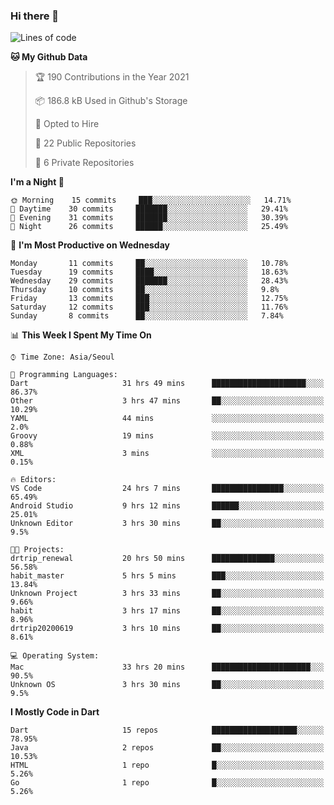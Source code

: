 ### Hi there 👋

<!--
**ska2519/ska2519** is a ✨ _special_ ✨ repository because its `README.md` (this file) appears on your GitHub profile.

Here are some ideas to get you started:

- 🔭 I’m currently working on ...
- 🌱 I’m currently learning ...
- 👯 I’m looking to collaborate on ...
- 🤔 I’m looking for help with ...
- 💬 Ask me about ...
- 📫 How to reach me: ...
- 😄 Pronouns: ...
- ⚡ Fun fact: ...
-->

<!--START_SECTION:waka-->
![Lines of code](https://img.shields.io/badge/From%20Hello%20World%20I%27ve%20Written-427202%20lines%20of%20code-blue)

**🐱 My Github Data** 

> 🏆 190 Contributions in the Year 2021
 > 
> 📦 186.8 kB Used in Github's Storage 
 > 
> 💼 Opted to Hire
 > 
> 📜 22 Public Repositories 
 > 
> 🔑 6 Private Repositories  
 > 
**I'm a Night 🦉** 

```text
🌞 Morning    15 commits     ███░░░░░░░░░░░░░░░░░░░░░░   14.71% 
🌆 Daytime    30 commits     ███████░░░░░░░░░░░░░░░░░░   29.41% 
🌃 Evening    31 commits     ███████░░░░░░░░░░░░░░░░░░   30.39% 
🌙 Night      26 commits     ██████░░░░░░░░░░░░░░░░░░░   25.49%

```
📅 **I'm Most Productive on Wednesday** 

```text
Monday       11 commits     ██░░░░░░░░░░░░░░░░░░░░░░░   10.78% 
Tuesday      19 commits     ████░░░░░░░░░░░░░░░░░░░░░   18.63% 
Wednesday    29 commits     ███████░░░░░░░░░░░░░░░░░░   28.43% 
Thursday     10 commits     ██░░░░░░░░░░░░░░░░░░░░░░░   9.8% 
Friday       13 commits     ███░░░░░░░░░░░░░░░░░░░░░░   12.75% 
Saturday     12 commits     ███░░░░░░░░░░░░░░░░░░░░░░   11.76% 
Sunday       8 commits      ██░░░░░░░░░░░░░░░░░░░░░░░   7.84%

```


📊 **This Week I Spent My Time On** 

```text
⌚︎ Time Zone: Asia/Seoul

💬 Programming Languages: 
Dart                     31 hrs 49 mins      █████████████████████░░░░   86.37% 
Other                    3 hrs 47 mins       ██░░░░░░░░░░░░░░░░░░░░░░░   10.29% 
YAML                     44 mins             ░░░░░░░░░░░░░░░░░░░░░░░░░   2.0% 
Groovy                   19 mins             ░░░░░░░░░░░░░░░░░░░░░░░░░   0.88% 
XML                      3 mins              ░░░░░░░░░░░░░░░░░░░░░░░░░   0.15%

🔥 Editors: 
VS Code                  24 hrs 7 mins       ████████████████░░░░░░░░░   65.49% 
Android Studio           9 hrs 12 mins       ██████░░░░░░░░░░░░░░░░░░░   25.01% 
Unknown Editor           3 hrs 30 mins       ██░░░░░░░░░░░░░░░░░░░░░░░   9.5%

🐱‍💻 Projects: 
drtrip_renewal           20 hrs 50 mins      ██████████████░░░░░░░░░░░   56.58% 
habit_master             5 hrs 5 mins        ███░░░░░░░░░░░░░░░░░░░░░░   13.84% 
Unknown Project          3 hrs 33 mins       ██░░░░░░░░░░░░░░░░░░░░░░░   9.66% 
habit                    3 hrs 17 mins       ██░░░░░░░░░░░░░░░░░░░░░░░   8.96% 
drtrip20200619           3 hrs 10 mins       ██░░░░░░░░░░░░░░░░░░░░░░░   8.61%

💻 Operating System: 
Mac                      33 hrs 20 mins      ██████████████████████░░░   90.5% 
Unknown OS               3 hrs 30 mins       ██░░░░░░░░░░░░░░░░░░░░░░░   9.5%

```

**I Mostly Code in Dart** 

```text
Dart                     15 repos            ███████████████████░░░░░░   78.95% 
Java                     2 repos             ██░░░░░░░░░░░░░░░░░░░░░░░   10.53% 
HTML                     1 repo              █░░░░░░░░░░░░░░░░░░░░░░░░   5.26% 
Go                       1 repo              █░░░░░░░░░░░░░░░░░░░░░░░░   5.26%

```



<!--END_SECTION:waka-->


